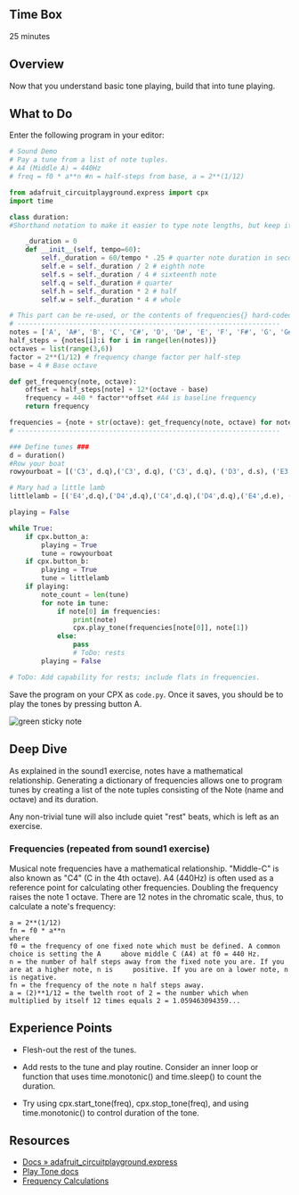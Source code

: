 
## Time Box

25 minutes


## Overview

Now that you understand basic tone playing, build that into tune playing.  

## What to Do

Enter the following program in your editor:

```python
# Sound Demo
# Pay a tune from a list of note tuples.
# A4 (Middle A) = 440Hz
# freq = f0 * a**n #n = half-steps from base, a = 2**(1/12)

from adafruit_circuitplayground.express import cpx
import time

class duration:
#Shorthand notation to make it easier to type note lengths, but keep it in a namespace.

    _duration = 0
    def __init__(self, tempo=60):
        self._duration = 60/tempo * .25 # quarter note duration in seconds
        self.e = self._duration / 2 # eighth note
        self.s = self._duration / 4 # sixteenth note
        self.q = self._duration # quarter
        self.h = self._duration * 2 # half
        self.w = self._duration * 4 # whole

# This part can be re-used, or the contents of frequencies{} hard-coded for other apps.
# ------------------------------------------------------------------
notes = ['A', 'A#', 'B', 'C', 'C#', 'D', 'D#', 'E', 'F', 'F#', 'G', 'G#']
half_steps = {notes[i]:i for i in range(len(notes))}
octaves = list(range(3,6))
factor = 2**(1/12) # frequency change factor per half-step
base = 4 # Base octave

def get_frequency(note, octave):
    offset = half_steps[note] + 12*(octave - base)
    frequency = 440 * factor**offset #A4 is baseline frequency
    return frequency

frequencies = {note + str(octave): get_frequency(note, octave) for note in notes for octave in octaves}
# ------------------------------------------------------------------

### Define tunes ###
d = duration()
#Row your boat
rowyourboat = [('C3', d.q),('C3', d.q), ('C3', d.q), ('D3', d.s), ('E3', d.q)]

# Mary had a little lamb
littlelamb = [('E4',d.q),('D4',d.q),('C4',d.q),('D4',d.q),('E4',d.e), ('E4',d.e), ('E4',d.q)]

playing = False

while True:
    if cpx.button_a:
        playing = True
        tune = rowyourboat
    if cpx.button_b:
        playing = True
        tune = littlelamb
    if playing:
        note_count = len(tune)
        for note in tune:
            if note[0] in frequencies:
                print(note)
                cpx.play_tone(frequencies[note[0]], note[1])
            else:
                pass
                # ToDo: rests
        playing = False

# ToDo: Add capability for rests; include flats in frequencies.
```

Save the program on your CPX as `code.py`. Once it saves, you should be to play the tones by pressing button A.

![green sticky note](images/sticky-note-green.png)


## Deep Dive

As explained in the sound1 exercise, notes have a mathematical relationship.  Generating a dictionary of frequencies allows one to program tunes by creating a list of the note tuples consisting of the Note (name and octave) and its duration.  

Any non-trivial tune will also include quiet "rest" beats, which is left as an exercise.

### Frequencies (repeated from sound1 exercise)
Musical note frequencies have a mathematical relationship.  "Middle-C" is also known as "C4" (C in the 4th octave).  A4 (440Hz) is often used as a reference point for calculating other frequencies. Doubling the frequency raises the note 1 octave.  There are 12 notes in the chromatic scale, thus, to calculate a note's frequency:

    a = 2**(1/12)
    fn = f0 * a**n 
    where
    f0 = the frequency of one fixed note which must be defined. A common choice is setting the A     above middle C (A4) at f0 = 440 Hz.
    n = the number of half steps away from the fixed note you are. If you are at a higher note, n is     positive. If you are on a lower note, n is negative.
    fn = the frequency of the note n half steps away.
    a = (2)**1/12 = the twelth root of 2 = the number which when multiplied by itself 12 times equals 2 = 1.059463094359... 


## Experience Points

* Flesh-out the rest of the tunes.

* Add rests to the tune and play routine. Consider an inner loop or function that uses time.monotonic() and time.sleep() to count the duration.

* Try using cpx.start_tone(freq), cpx.stop_tone(freq), and using time.monotonic() to control duration of the tone. 

## Resources

* [Docs » adafruit_circuitplayground.express](https://circuitpython.readthedocs.io/projects/circuitplayground/en/latest/api.html)
* [Play Tone docs](https://circuitpython.readthedocs.io/projects/circuitplayground/en/latest/_modules/adafruit_circuitplayground/express.html#Express.play_tone)
* [Frequency Calculations](https://pages.mtu.edu/~suits/NoteFreqCalcs.html)
